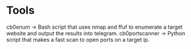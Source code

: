 # Tools
cb0enum -> Bash script that uses nmap and ffuf to enumerate a target website and output the results into telegram.
cb0portscanner -> Python script that makes a fast scan to open ports on a target ip.
